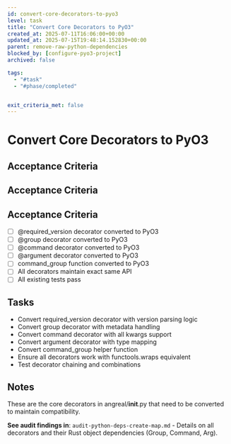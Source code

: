 ```yaml
---
id: convert-core-decorators-to-pyo3
level: task
title: "Convert Core Decorators to PyO3"
created_at: 2025-07-11T16:06:00+00:00
updated_at: 2025-07-15T19:48:14.152830+00:00
parent: remove-raw-python-dependencies
blocked_by: [configure-pyo3-project]
archived: false

tags:
  - "#task"
  - "#phase/completed"


exit_criteria_met: false
---
```


# Convert Core Decorators to PyO3

## Acceptance Criteria

## Acceptance Criteria

## Acceptance Criteria

- [ ] @required_version decorator converted to PyO3
- [ ] @group decorator converted to PyO3
- [ ] @command decorator converted to PyO3
- [ ] @argument decorator converted to PyO3
- [ ] command_group function converted to PyO3
- [ ] All decorators maintain exact same API
- [ ] All existing tests pass

## Tasks

- Convert required_version decorator with version parsing logic
- Convert group decorator with metadata handling
- Convert command decorator with all kwargs support
- Convert argument decorator with type mapping
- Convert command_group helper function
- Ensure all decorators work with functools.wraps equivalent
- Test decorator chaining and combinations

## Notes

These are the core decorators in angreal/__init__.py that need to be converted to maintain compatibility.

**See audit findings in**: `audit-python-deps-create-map.md` - Details on all decorators and their Rust object dependencies (Group, Command, Arg).